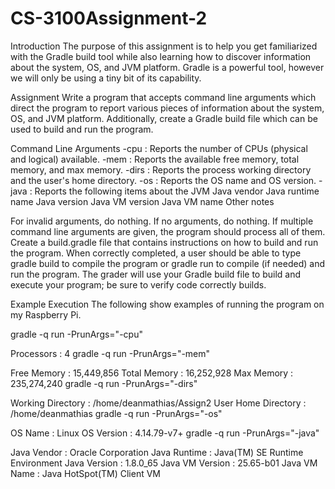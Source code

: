 # CS-3100Assignment-2

Introduction
The purpose of this assignment is to help you get familiarized with the Gradle build tool while also learning how to discover information about the system, OS, and JVM platform.  Gradle is a powerful tool, however we will only be using a tiny bit of its capability.

Assignment
Write a program that accepts command line arguments which direct the program to report various pieces of information about the system, OS, and JVM platform.  Additionally, create a Gradle build file which can be used to build and run the program.

Command Line Arguments
-cpu : Reports the number of CPUs (physical and logical) available.
-mem : Reports the available free memory, total memory, and max memory.
-dirs : Reports the process working directory and the user's home directory.
-os : Reports the OS name and OS version.
-java : Reports the following items about the JVM
Java vendor
Java runtime name
Java version
Java VM version
Java VM name
Other notes

For invalid arguments, do nothing.
If no arguments, do nothing.
If multiple command line arguments are given, the program should process all of them.
Create a build.gradle file that contains instructions on how to build and run the program.  When correctly completed, a user should be able to type gradle build to compile the program or gradle run to compile (if needed) and run the program.  The grader will use your Gradle build file to build and execute your program;  be sure to verify code correctly builds.

Example Execution
The following show examples of running the program on my Raspberry Pi.

gradle -q run -PrunArgs="-cpu"

Processors   : 4
gradle -q run -PrunArgs="-mem"

Free Memory  :     15,449,856
Total Memory :     16,252,928
Max Memory   :    235,274,240
gradle -q run -PrunArgs="-dirs"

Working Directory   : /home/deanmathias/Assign2
User Home Directory : /home/deanmathias
gradle -q run -PrunArgs="-os"

OS Name             : Linux
OS Version          : 4.14.79-v7+
gradle -q run -PrunArgs="-java"

Java Vendor         : Oracle Corporation
Java Runtime        : Java(TM) SE Runtime Environment
Java Version        : 1.8.0_65
Java VM Version     : 25.65-b01
Java VM Name        : Java HotSpot(TM) Client VM

